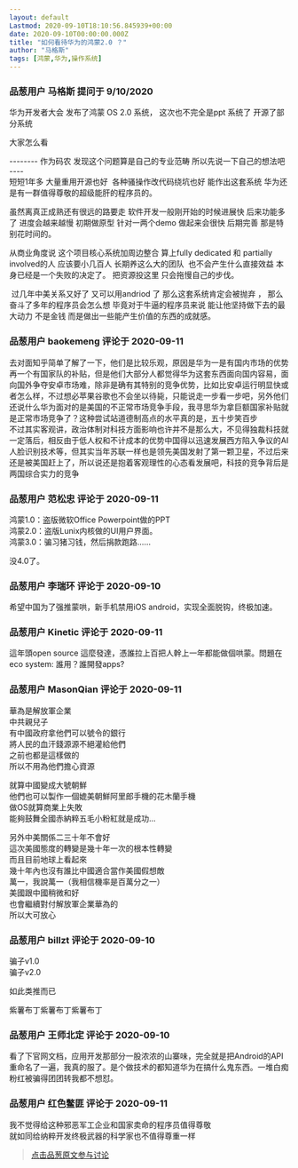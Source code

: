 ```yaml
---
layout: default
Lastmod: 2020-09-10T18:10:56.845939+00:00
date: 2020-09-10T00:00:00.000Z
title: "如何看待华为的鸿蒙2.0 ？"
author: "马格斯"
tags: [鸿蒙,华为,操作系统]
---
```



### 品葱用户 **马格斯** 提问于 9/10/2020
    
华为开发者大会 发布了鸿蒙 OS 2.0 系统， 这次也不完全是ppt 系统了 开源了部分系统   
  
大家怎么看  
  
\-------- 作为码农 发现这个问题算是自己的专业范畴 所以先说一下自己的想法吧 ----  
短短1年多 大量重用开源也好  各种骚操作改代码绕坑也好 能作出这套系统 华为还是有一群值得尊敬的超级能肝的程序员的。   
  
虽然离真正成熟还有很远的路要走 软件开发一般刚开始的时候进展快 后来功能多了 进度会越来越慢 初期做原型 针对一两个demo 做起来会很快 后期完善 那是特别花时间的。   
  
从商业角度说 这个项目核心系统加周边整合 算上fully dedicated 和 partially involved的人 应该要小几百人 长期养这么大的团队  也不会产生什么直接效益 本身已经是一个失败的决定了。 把资源投这里 只会拖慢自己的步伐。  
  
 过几年中美关系又好了 又可以用andriod 了 那么这套系统肯定会被抛弃 ， 那么奋斗了多年的程序员会怎么想 毕竟对于牛逼的程序员来说 能让他坚持做下去的最大动力 不是金钱 而是做出一些能产生价值的东西的成就感。
    
                

### 品葱用户 **baokemeng** 评论于 2020-09-11
        
去对面知乎简单了解了一下，他们是比较乐观，原因是华为一是有国内市场的优势再一个有国家队的补贴，但是他们大部分人都觉得华为这套东西面向国内容易，面向国外争夺安卓市场难，除非是确有其特别的竞争优势，比如比安卓运行明显快或者怎么样，不过想必苹果谷歌也不会坐以待毙，只能说走一步看一步吧，另外他们还说什么华为面对的是美国的不正常市场竞争手段，我寻思华为拿巨额国家补贴就是正常市场竞争了？这种尝试站道德制高点的水平真的是，五十步笑百步  
不过其实客观讲，政治体制对科技方面影响也许并不是那么大，不见得独裁科技就一定落后，相反由于低人权和不计成本的优势中国得以迅速发展西方陷入争议的AI人脸识别技术等，但其实当年苏联一样也是领先美国发射了第一颗卫星，不过后来还是被美国赶上了，所以说还是抱着客观理性的心态看发展吧，科技的竞争背后是两国综合实力的竞争
        
                

### 品葱用户 **范松忠** 评论于 2020-09-11
        
鸿蒙1.0：盗版微软Office Powerpoint做的PPT  
鸿蒙2.0：盗版Lunix内核做的UI用户界面。  
鸿蒙3.0：骗习猪习钱，然后捐款跑路……  
  
没4.0了。
        
                

### 品葱用户 **李瑞环** 评论于 2020-09-10
        
希望中国为了强推蒙哄，新手机禁用iOS android，实现全面脱钩，终极加速。
        
                

### 品葱用户 **Kinetic** 评论于 2020-09-11
        
這年頭open source 這麼發達，憑誰拉上百把人幹上一年都能做個哄蒙。問題在eco system: 誰用？誰開發apps?
        
                

### 品葱用户 **MasonQian** 评论于 2020-09-11
        
華為是解放軍企業  
中共親兒子  
有中國政府拿他們可以號令的銀行  
將人民的血汗錢源源不絕灌給他們  
之前也都是這樣做的  
所以不用為他們擔心資源  
  
就算中國變成大號朝鮮  
他們也可以製作一個媲美朝鮮阿里郎手機的花木蘭手機  
做OS就算商業上失敗  
能夠鼓舞全國赤納粹五毛小粉紅就是成功...  
  
另外中美關係二三十年不會好  
這次美國態度的轉變是幾十年一次的根本性轉變  
而且目前地球上看起來  
幾十年內也沒有誰比中國適合當作美國假想敵  
萬一，我說萬一（我相信機率是百萬分之一）  
美國跟中國稍微和好  
也會繼續對付解放軍企業華為的  
所以大可放心
        
                

### 品葱用户 **billzt** 评论于 2020-09-10
        
骗子v1.0  
骗子v2.0  
  
如此类推而已  
  
紫薯布丁紫薯布丁紫薯布丁
        
                

### 品葱用户 **王师北定** 评论于 2020-09-10
        
看了下官网文档，应用开发那部分一股浓浓的山寨味，完全就是把Android的API重命名了一遍，我真的服了。是个做技术的都知道华为在搞什么鬼东西。一堆白痴粉红被骗得团团转我都不想怼。
        
                

### 品葱用户 **红色鳖匪** 评论于 2020-09-11
        
我不觉得给这种邪恶军工企业和国家卖命的程序员值得尊敬   
就如同给纳粹开发终极武器的科学家也不值得尊重一样
        
                





> [点击品葱原文参与讨论](https://pincong.rocks/question/30840)

